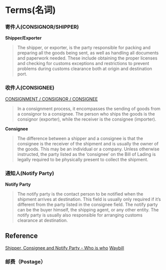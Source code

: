 # Terms(名词)



### 寄件人(CONSIGNOR/SHIPPER)

**Shipper/Exporter**
>The shipper, or exporter, is the party responsible for packing and preparing all the goods being sent, as well as handling all documents and paperwork needed. These include obtaining the proper licenses and checking for customs exceptions and restrictions to prevent problems during customs clearance both at origin and destination port.


### 收件人(CONSIGNEE)

[CONSIGNMENT / CONSIGNOR / CONSIGNEE](https://logisticsofthings.dhl/story/consignment-consignor-consignee/)

>In a consignment process, it encompasses the sending of goods from a consignor to a consignee. The person who ships the goods is the consignor (exporter), while the receiver is the consignee (importer).


**Consignee**
>The difference between a shipper and a consignee is that the consignee is the receiver of the shipment and is usually the owner of the goods. This may be an individual or a company. Unless otherwise instructed, the party listed as the ‘consignee’ on the Bill of Lading is legally required to be physically present to collect the shipment.

### 通知人(Notify Party)

**Notify Party**

>The notify party is the contact person to be notified when the shipment arrives at destination. This field is usually only required if it’s different from the party listed in the consignee field. The notify party can be the buyer himself, the shipping agent, or any other entity. The notify party is usually also responsible for arranging customs clearance at destination.

## Reference
[Shipper, Consignee and Notify Party - Who is who](https://www.icontainers.com/help/difference-between-shipper-consignee-notify-party/)
[Waybill](https://en.wikipedia.org/wiki/Waybill)


### 邮费（Postage）

